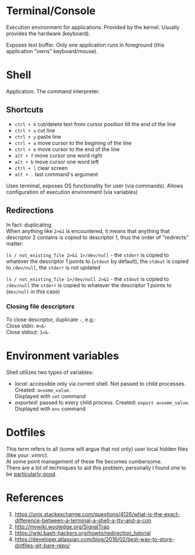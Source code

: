 # Terminal/Console
Execution environment for applications. Provided by the kernel. Usually provides the hardware (keyboard).

Exposes text buffer. Only one application runs in foreground (this application "owns" keyboard/mouse).

# Shell
Application. The command interpreter.

## Shortcuts
- `ctrl + k` cut/delete text from cursor position till the end of the line
- `ctrl + u` cut line
- `ctrl + y` paste line
- `ctrl + a` move cursor to the begining of the line
- `ctrl + e` move cursor to the end of the line
- `alt + f` move cursor one word right
- `alt + b` move cursor one word left
- `ctrl + l` clear screen
- `alt + .` last command's argument

Uses terminal, exposes OS functionality for user (via commands). Allows configuration of execution environment (via variables)

## Redirections
In fact: duplicating  
When anything like `2>&1` is encountered, it means that anything that descriptor 2 contains is copied to descriptor 1, thus the order of "redirects" matter:

`ls / not_existing_file 2>&1 1>/dev/null` - the `stderr` is copied to whatever the descriptor 1 points to (`stdout` by default), the `stdout` is copied to `/dev/null`, the `stderr` is not updated

`ls / not_existing_file 1>/dev/null 2>&1` - the `stdout` is copied to `/dev/null` the `stderr` is copied to whatever the descriptor 1 points to (`dev/null` in this case)

### Closing file descriptors
To close descriptor, duplicate `-`, e.g.:  
Close stdin: `0<&-`  
Close stdout: `1<&-`

# Environment variables
Shell utilizes two types of variables:
- _local_: accessible only via current shell. Not passed to child processes. Created: `a=some_value`.  
  Displayed with `set` command
- _exported_: passed to every child process. Created: `export a=some_value`.  
  Displayed with `env` command

# Dotfiles
This term refers to all (some will argue that not only) user local hidden files (like your _.vimrc_).  
At some point management of these file becomes cumbersome.  
There are a lot of techniques to aid this problem, personally I found one to be [particularly good](https://developer.atlassian.com/blog/2016/02/best-way-to-store-dotfiles-git-bare-repo/).


# References
1. https://unix.stackexchange.com/questions/4126/what-is-the-exact-difference-between-a-terminal-a-shell-a-tty-and-a-con
1. http://mywiki.wooledge.org/SignalTrap
1. https://wiki.bash-hackers.org/howto/redirection_tutorial
1. https://developer.atlassian.com/blog/2016/02/best-way-to-store-dotfiles-git-bare-repo/